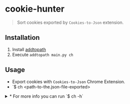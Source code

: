 # cookie-hunter

>Sort cookies exported by `Cookies-to-Json` extension.

## Installation

1. Install [addtopath](https://github.com/Simatwa/addtopath)
2. Execute `addtopath main.py ch`

## Usage
- Export cookies with `Cookies-to-Json` Chrome Extension.
- `$ ch <path-to-the.json-file-exported>

<details>
<summary>
* For more info you can run `$ ch -h`
</summary>
```
usage: main.py [-h] [-i n] [-g KEY] [-p PATH]
               [--zero-mapping]
               FILE-PATH

Hunt cookies from `Json-to-Cookies` extension
.json files

positional arguments:
  FILE-PATH            Path to .json file

options:
  -h, --help           show this help message
                       and exit
  -i n, --indent n     Indent level while
                       dumping json data - 7
  -g KEY, --get KEY    Stdout the specific
                       cookie value of the key
  -p PATH, --pre PATH  Path to .json file
                       containing key-mappings
  --zero-mapping       Disable key mappings -
                       False
```
</details>
